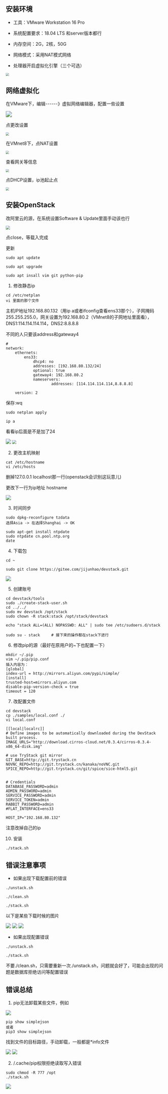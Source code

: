 ## 安装环境

+ 工具：VMware Workstation 16 Pro

+ 系统配置要求：18.04 LTS 和server版本都行

+ 内存空间：2G，2核，50G

+ 网络模式：采用NAT模式网络

+ 处理器开启虚拟化引擎（三个可选）

<img src="./figures/openstack/1.png" style="zoom:60%;" />

## 网络虚拟化

在VMware下，编辑------》虚拟网络编辑器，配置一些设置

<img src="./figures/openstack/2_0.png" style="zoom:120%;" />

点更改设置

<img src="./figures/openstack/2.png" style="zoom:60%;" />

在VMnet8下，点NAT设置

<img src="./figures/openstack/3.png" style="zoom:60%;" />

查看网关等信息

<img src="./figures/openstack/4.png" style="zoom:60%;" />

点DHCP设置，ip池起止点

<img src="./figures/openstack/5.png" style="zoom:60%;" />

## 安装OpenStack

改阿里云的源，在系统设置Software & Update里面手动该也行

<img src="./figures/openstack/a.png" style="zoom:80%;" />

点close，等载入完成



更新

```shell
sudo apt update

sudo apt upgrade

sudo apt insall vim git python-pip
```



1. 修改静态ip

```shell
cd /etc/netplan
vi 里面的那个文件
```


主机IP地址192.168.80.132（用ip a或者ifconfig查看ens33那个），子网掩码255.255.255.0，网关设置为192.168.80.2（VMnet8的子网地址里面看），DNS1:114.114.114.114，DNS2:8.8.8.8

不同的人只要该address和gateway4


```shell
# 
network:
    ethernets:
        ens33:
            dhcp4: no
            addresses: [192.168.80.132/24]
            optional: true
            gateway4: 192.168.80.2
            nameservers:
                    addresses: [114.114.114.114,8.8.8.8]
 
    version: 2
```

保存:wq

```she
sudo netplan apply
```

```shell
ip a
```

看看ip后面是不是加了24

<img src="./figures/openstack/b.png"/>

<img src="./figures/openstack/c.png" style="zoom:80%;" />

2. 更改主机映射

```shell
cat /etc/hostname
vi /etc/hosts
```

删掉127.0.0.1 localhost那一行(openstack会识别这玩意儿)

更改下一行为ip地址 hostname

<img src="./figures/openstack/hosts.png"/>



3. 时间同步

```
sudo dpkg-reconfigure tzdata
选择Asia -> 在选择Shanghai -> OK
```

```shell
sudo apt-get install ntpdate
sudo ntpdate cn.pool.ntp.org
date
```



4. 下载包

```
cd ~
```

```shell
sudo git clone https://gitee.com/jijunhao/devstack.git
```

<img src="./figures/openstack/e.png"/>

5. 创建账号

```shell
cd devstack/tools
sudo ./create-stack-user.sh
cd ../../
sudo mv devstack /opt/stack
sudo chown -R stack:stack /opt/stack/devstack

echo "stack ALL=(ALL) NOPASSWD: ALL" | sudo tee /etc/sudoers.d/stack

sudo su - stack     # 接下来的操作都在stack下进行
```

6. 修改pip的源（最好在原用户的~下也配置一下）

```shell
mkdir ~/.pip
vim ~/.pip/pip.conf
插入内容为：
[global]
index-url = http://mirrors.aliyun.com/pypi/simple/
[install]
trusted-host=mirrors.aliyun.com
disable-pip-version-check = true
timeout = 120
```

7. 改配置文件

```shell
cd devstack
cp ./samples/local.conf ./
vi local.conf
```

```
[[local|localrc]]
# Define images to be automatically downloaded during the DevStack built process.
IMAGE_URLS="http://download.cirros-cloud.net/0.3.4/cirros-0.3.4-x86_64-disk.img"

# use TryStack git mirror
GIT_BASE=http://git.trystack.cn
NOVNC_REPO=http://git.trystack.cn/kanaka/noVNC.git
SPICE_REPO=http://git.trystack.cn/git/spice/sice-html5.git


# Credentials
DATABASE_PASSWORD=admin
ADMIN_PASSWORD=admin
SERVICE_PASSWORD=admin
SERVICE_TOKEN=admin
RABBIT_PASSWORD=admin
#FLAT_INTERFACE=ens33

HOST_IP="192.168.80.132"
```

注意改掉自己的ip

10. 安装

```shell
./stack.sh
```





##  **错误注意事项**

+ 如果出现下载配置前的错误

```shell
./unstack.sh

./clean.sh

./stack.sh
```

以下是某些下载时候的图片

<img src="./figures/openstack/i1.png"/>

<img src="./figures/openstack/i2.png"/>

<img src="./figures/openstack/i3.png"/>

+ 如果出现配置错误

```shell
./unstack.sh

./stack.sh
```

不要./clean.sh，只需要重新一次./unstack.sh，问题就会好了，可能会出现的问题是数据库拒绝访问等配置错误



## 错误总结

1. pip无法卸载某些文件，例如

<img src="./figures/openstack/s1.png"/>

```shell
pip show simplejson
或者
pip3 show simplejson
```

找到文件的目标路径，手动卸载，一般都是*info文件

<img src="./figures/openstack/s2.png"/>

<img src="./figures/openstack/s3.png"/>

2. /.cache/pip权限拒绝读取写入错误

```shell
sudo chmod -R 777 /opt
./stack.sh
```

<img src="./figures/openstack/s4.png"/>

